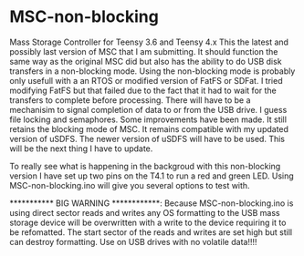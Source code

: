 # MSC-non-blocking
Mass Storage Controller for Teensy 3.6 and Teensy 4.x
This the latest and possibly last version of MSC that I am submitting. It should function the same way as the original MSC did but
also has the ability to do USB disk transfers in a non-blocking mode. Using the non-blocking mode is probably only usefull with a
an RTOS or modified version of FatFS or SDFat. I tried modifying FatFS but that failed due to the fact that it had to wait for the
transfers to complete before processing. There will have to be a mechanisim to signal completion of data to or from the USB drive.
I guess file locking and semaphores.
Some improvements have been made. It still retains the blocking mode of MSC. It remains compatible with my updated version of uSDFS.
The newer version of uSDFS will have to be used. This will be the next thing I have to update.

To really see what is happening in the backgroud with this non-blocking version I have set up two pins on the T4.1 to run a red
and green LED. Using MSC-non-blocking.ino will give you several options to test with.

*********** BIG WARNING ************: Because MSC-non-blocking.ino is using direct sector reads and writes any OS formatting to the
USB mass storage device will be overwritten with a write to the device requiring it to be refomatted. The start sector of the reads and writes are set high but still can destroy formatting. Use on USB drives with no volatile data!!!!


